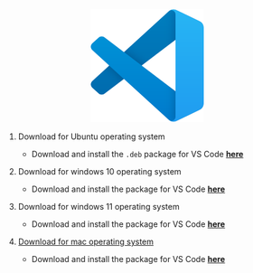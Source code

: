 <!-- markdownlint-disable -->
<p align="center">
  <img src="../Assets/vscode.svg">
</p>


1. Download for Ubuntu operating system
    - Download and install the `.deb` package for VS Code **[here](https://code.visualstudio.com/)**






2. Download for windows 10 operating system
    - Download and install the package for VS Code **[here](https://code.visualstudio.com/)**






3. Download for windows 11 operating system
    - Download and install the package for VS Code **[here](https://code.visualstudio.com/)**













































































































































































4. [Download for mac operating system](#Download-for-mac-operating-system)
    - Download and install the package for VS Code **[here](https://code.visualstudio.com/)**


